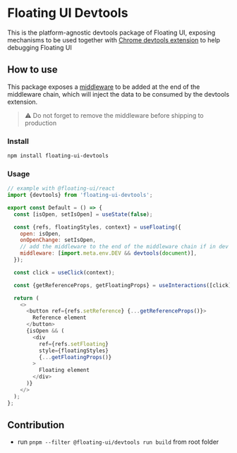 # Floating UI Devtools

This is the platform-agnostic devtools package of Floating UI, exposing
mechanisms to be used together with
[Chrome devtools extension](https://chromewebstore.google.com/detail/floating-ui-devtools/ninlhpbnkjidaokbmgebblaehpokdmgb?hl=en)
to help debugging Floating UI

## How to use

This package exposes a [middleware](https://floating-ui.com/docs/middleware) to
be added at the end of the middleware chain, which will inject the data to be
consumed by the devtools extension.

> ⚠️ Do not forget to remove the middleware before shipping to production

### Install

```bash
npm install floating-ui-devtools
```

### Usage

```js
// example with @floating-ui/react
import {devtools} from 'floating-ui-devtools';

export const Default = () => {
  const [isOpen, setIsOpen] = useState(false);

  const {refs, floatingStyles, context} = useFloating({
    open: isOpen,
    onOpenChange: setIsOpen,
    // add the middleware to the end of the middleware chain if in dev mode
    middleware: [import.meta.env.DEV && devtools(document)],
  });

  const click = useClick(context);

  const {getReferenceProps, getFloatingProps} = useInteractions([click]);

  return (
    <>
      <button ref={refs.setReference} {...getReferenceProps()}>
        Reference element
      </button>
      {isOpen && (
        <div
          ref={refs.setFloating}
          style={floatingStyles}
          {...getFloatingProps()}
        >
          Floating element
        </div>
      )}
    </>
  );
};
```

## Contribution

- run `pnpm --filter @floating-ui/devtools run build` from root folder
